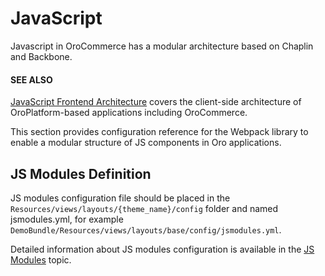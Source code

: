 # JavaScript

Javascript in OroCommerce has a modular architecture based on Chaplin and Backbone.

#### SEE ALSO
[JavaScript Frontend Architecture](../javascript/index.md#dev-doc-frontend-javascript) covers the client-side architecture of
OroPlatform-based applications including OroCommerce.

This section provides configuration reference for the Webpack library to enable a modular structure of JS components in Oro
applications.

## JS Modules Definition

JS modules configuration file should be placed in the
`Resources/views/layouts/{theme_name}/config` folder and named jsmodules.yml, for
example `DemoBundle/Resources/views/layouts/base/config/jsmodules.yml`.

Detailed information about JS modules configuration is available in the [JS Modules](../../backend/configuration/yaml/jsmodules.md#reference-format-jsmodules) topic.
